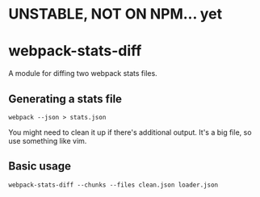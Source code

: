 # UNSTABLE, NOT ON NPM... yet
# webpack-stats-diff

A module for diffing two webpack stats files.

## Generating a stats file

`webpack --json > stats.json`

You might need to clean it up if there's additional output. It's a big file, so use something like vim.

## Basic usage

`webpack-stats-diff --chunks --files clean.json loader.json`
